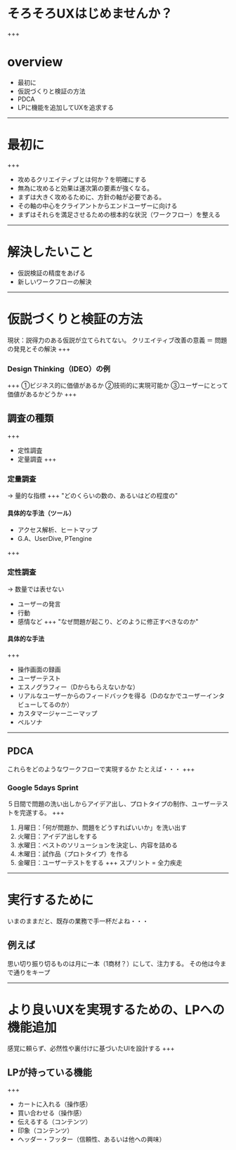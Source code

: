 # そろそろUXはじめませんか？
+++
# overview
- 最初に
- 仮説づくりと検証の方法
- PDCA
- LPに機能を追加してUXを追求する



<!-- section -->
---
# 最初に
+++
- 攻めるクリエイティブとは何か？を明確にする
- 無為に攻めると効果は運次第の要素が強くなる。
- まずは大きく攻めるために、方針の軸が必要である。
- その軸の中心をクライアントからエンドユーザーに向ける
- まずはそれらを満足させるための根本的な状況（ワークフロー）を整える



<!-- section -->
---
# 解決したいこと
- 仮説検証の精度をあげる
- 新しいワークフローの解決



<!-- section -->
---
# 仮説づくりと検証の方法
現状：説得力のある仮説が立てられてない。
クリエイティブ改善の意義 ＝ 問題の発見とその解決
+++
### Design Thinking（IDEO）の例
+++
①ビジネス的に価値があるか
②技術的に実現可能か
③ユーザーにとって価値があるかどうか
+++
## 調査の種類
+++
- 定性調査
- 定量調査
+++
### 定量調査
-> 量的な指標
+++
"どのくらいの数の、あるいはどの程度の"
#### 具体的な手法（ツール）
- アクセス解析、ヒートマップ
- G.A、UserDive, PTengine

+++
### 定性調査
-> 数量では表せない
- ユーザーの発言
- 行動
- 感情など
+++
"なぜ問題が起こり、どのように修正すべきなのか"
#### 具体的な手法
+++
- 操作画面の録画
- ユーザーテスト
- エスノグラフィー（Dからもらえないかな）
- リアルなユーザーからのフィードバックを得る（Dのなかでユーザーインタビューしてるのか）
- カスタマージャーニーマップ
- ペルソナ



<!-- section -->
---
## PDCA
これらをどのようなワークフローで実現するか
たとえば・・・
+++
### Google 5days Sprint
５日間で問題の洗い出しからアイデア出し、プロトタイプの制作、ユーザーテストを完遂する。
+++
1. 月曜日：「何が問題か、問題をどうすればいいか」を洗い出す
1. 火曜日：アイデア出しをする
1. 水曜日：ベストのソリューションを決定し、内容を詰める
1. 木曜日：試作品（プロトタイプ）を作る
1. 金曜日：ユーザーテストをする
+++
スプリント = 全力疾走



<!-- section -->
---
# 実行するために
いまのままだと、既存の業務で手一杯だよね・・・
## 例えば
思い切り振り切るものは月に一本（1商材？）にして、注力する。
その他は今まで通りをキープ



<!-- section -->
---
# より良いUXを実現するための、LPへの機能追加
感覚に頼らず、必然性や裏付けに基づいたUIを設計する
+++
## LPが持っている機能
+++
- カートに入れる（操作感）
- 買い合わせる（操作感）
- 伝えるする（コンテンツ）
- 印象（コンテンツ）
- ヘッダー・フッター（信頼性、あるいは他への興味）
